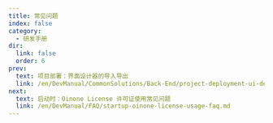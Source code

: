 ```yaml
---
title: 常见问题
index: false
category:
  - 研发手册
dir:
  link: false
  order: 6
prev:
  text: 项目部署：界面设计器的导入导出
  link: /en/DevManual/CommonSolutions/Back-End/project-deployment-ui-designer-import-export.md
next:
  text: 启动时：Oinone License 许可证使用常见问题
  link: /en/DevManual/FAQ/startup-oinone-license-usage-faq.md
---
```

